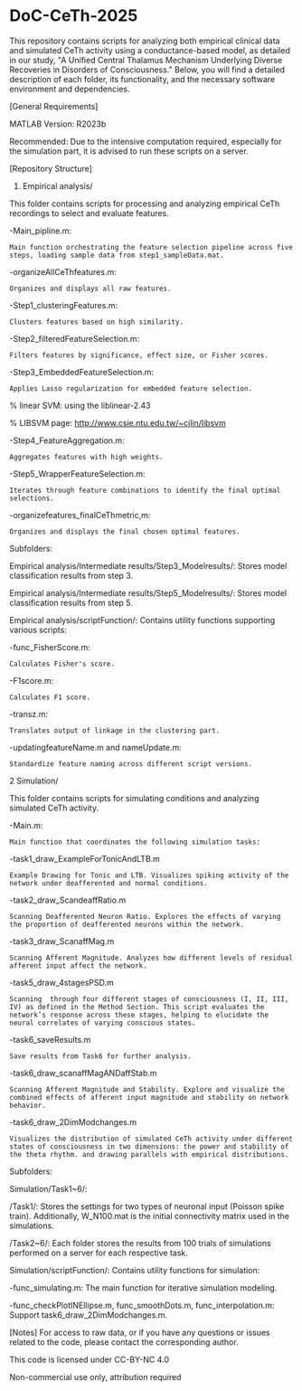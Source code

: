 # DoC-CeTh-2025
This repository contains scripts for analyzing both empirical clinical data and simulated CeTh activity using a conductance-based model, as detailed in our study, "A Unified Central Thalamus Mechanism Underlying Diverse Recoveries in Disorders of Consciousness." Below, you will find a detailed description of each folder, its functionality, and the necessary software environment and dependencies.

[General Requirements]

MATLAB Version: R2023b

Recommended: Due to the intensive computation required, especially for the simulation part, it is advised to run these scripts on a server.

[Repository Structure]

1. Empirical analysis/

This folder contains scripts for processing and analyzing empirical CeTh recordings to select and evaluate features.

-Main_pipline.m: 

    Main function orchestrating the feature selection pipeline across five steps, loading sample data from step1_sampleData.mat.
    
-organizeAllCeThfeatures.m:

    Organizes and displays all raw features.
    
-Step1_clusteringFeatures.m:

    Clusters features based on high similarity.
    
-Step2_filteredFeatureSelection.m: 

    Filters features by significance, effect size, or Fisher scores.
    
-Step3_EmbeddedFeatureSelection.m: 

    Applies Lasso regularization for embedded feature selection.
    
% linear SVM: using the liblinear-2.43

% LIBSVM page: http://www.csie.ntu.edu.tw/~cjlin/libsvm

-Step4_FeatureAggregation.m: 

    Aggregates features with high weights.
    
-Step5_WrapperFeatureSelection.m: 

    Iterates through feature combinations to identify the final optimal selections.
    
-organizefeatures_finalCeThmetric,m:

    Organizes and displays the final chosen optimal features.

Subfolders:

Empirical analysis/Intermediate results/Step3_Modelresults/: Stores model classification results from step 3.

Empirical analysis/Intermediate results/Step5_Modelresults/: Stores model classification results from step 5.

Empirical analysis/scriptFunction/: Contains utility functions supporting various scripts:

-func_FisherScore.m: 

    Calculates Fisher's score.
    
-F1score.m: 

    Calculates F1 score.

-transz.m: 

    Translates output of linkage in the clustering part.
    
-updatingfeatureName.m and nameUpdate.m: 

    Standardize feature naming across different script versions.







2 Simulation/

This folder contains scripts for simulating conditions and analyzing simulated CeTh activity.

-Main.m: 

    Main function that coordinates the following simulation tasks:
    
-task1_draw_ExampleForTonicAndLTB.m

    Example Drawing for Tonic and LTB. Visualizes spiking activity of the network under deafferented and normal conditions.
    
-task2_draw_ScandeaffRatio.m

    Scanning Deafferented Neuron Ratio. Explores the effects of varying the proportion of deafferented neurons within the network.
    
-task3_draw_ScanaffMag.m

    Scanning Afferent Magnitude. Analyzes how different levels of residual afferent input affect the network.
    
-task5_draw_4stagesPSD.m

    Scanning  through four different stages of consciousness (I, II, III, IV) as defined in the Method Section. This script evaluates the network’s response across these stages, helping to elucidate the neural correlates of varying conscious states.
    
-task6_saveResults.m

    Save results from Task6 for further analysis.
    
-task6_draw_scanaffMagANDaffStab.m

    Scanning Afferent Magnitude and Stability. Explore and visualize the combined effects of afferent input magnitude and stability on network behavior.
    
-task6_draw_2DimModchanges.m

    Visualizes the distribution of simulated CeTh activity under different states of consciousness in two dimensions: the power and stability of the theta rhythm. and drawing parallels with empirical distributions.

Subfolders:

Simulation/Task1~6/:

/Task1/: Stores the settings for two types of neuronal input (Poisson spike train). Additionally, W_N100.mat is the initial connectivity matrix used in the simulations.

/Task2~6/: Each folder stores the results from 100 trials of simulations performed on a server for each respective task.

Simulation/scriptFunction/: Contains utility functions for simulation:

-func_simulating.m: The main function for iterative simulation modeling.

-func_checkPlotINEllipse.m, func_smoothDots.m, func_interpolation.m: Support task6_draw_2DimModchanges.m.

[Notes]
For access to raw data, or if you have any questions or issues related to the code, please contact the corresponding author.

This code is licensed under CC-BY-NC 4.0

Non-commercial use only, attribution required
